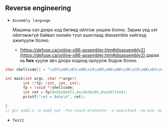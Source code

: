 Reverse engineering
--------------------

* `Assembly language`

	Машины хэл дээрх код бөгөөд ойлгож уншиж болно. Зарим үед хэт ойлгомжгүй байвал онлайн түүл ашиглаад diassemble хийгээд ажилуулж болно.
	* [https://defuse.ca/online-x86-assembler.htm#disassembly2](https://defuse.ca/online-x86-assembler.htm#disassembly2) дараа нь **hex** хуулж авч доорх кодонд орлуулж бодож болно.
	
```C
char shellcode[] = "\x55\x89\xE5\xB8\x19\x00\x00\x00\x30\xC0\x8A\x65\x0A\x66\xC1\xE0\x10\x2A\x45\x0D\x02\x65\x0C\x66\x33\x45\x12\x89\xEC\x5D\xC3";

int main(int argc, char **argv){
        int (*fp) (int, int, int);
        fp = (void *)shellcode;
        int ret = fp(0xb5e8e971,0xc6b58a95,0xe20737e9);
        printf("ret = 0x%x\n", ret);

}
// gcc asm3.c -o asm3_out -fno-stack-protector -z execstack -no-pie -m32
```

* `Test2`

